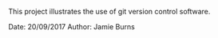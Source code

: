 

This project illustrates the use of git version control software.

Date: 20/09/2017
Author: Jamie Burns